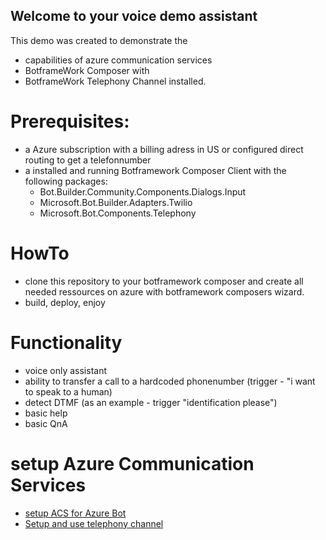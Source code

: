 ## Welcome to your voice demo assistant 

This demo was created to demonstrate the 
- capabilities of azure communication services 
- BotframeWork Composer with
- BotframeWork Telephony Channel installed.

# Prerequisites: 
- a Azure subscription with a billing adress in US or configured direct routing to get a telefonnumber 
- a installed and running Botframework Composer Client with the following packages:
    - Bot.Builder.Community.Components.Dialogs.Input
    - Microsoft.Bot.Builder.Adapters.Twilio
    - Microsoft.Bot.Components.Telephony

# HowTo
- clone this repository to your botframework composer and create all needed ressources on azure with botframework composers wizard.
- build, deploy, enjoy

# Functionality
- voice only assistant
- ability to transfer a call to a hardcoded phonenumber (trigger - "i want to speak to a human)
- detect DTMF (as an example - trigger "identification please")
- basic help
- basic QnA

# setup Azure Communication Services
- [setup ACS for Azure Bot](https://docs.microsoft.com/en-us/azure/communication-services/quickstarts/telephony-sms/get-phone-number?pivots=platform-azp)
- [Setup and use telephony channel](https://github.com/microsoft/botframework-telephony/blob/main/README.md)

